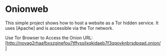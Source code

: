 # Onionweb

This simple project shows how to host a website as a Tor hidden service. It uses [Apache] and is accessible via the Tor network.

Use Tor Browser to Access the Onion URL:
[http://novag2rhaafbxszginefpu7tffyssilxqkidaeb7f3qqovknbrsdpqad.onion/]

